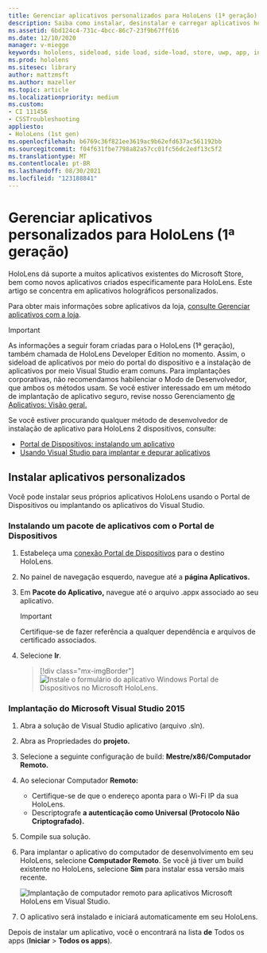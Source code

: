 ```yaml
---
title: Gerenciar aplicativos personalizados para HoloLens (1ª geração)
description: Saiba como instalar, desinstalar e carregar aplicativos holográficos personalizados em dispositivos HoloLens usando o Portal de Dispositivos e Visual Studio.
ms.assetid: 6bd124c4-731c-4bcc-86c7-23f9b67ff616
ms.date: 12/10/2020
manager: v-miegge
keywords: hololens, sideload, side load, side-load, store, uwp, app, install
ms.prod: hololens
ms.sitesec: library
author: mattzmsft
ms.author: mazeller
ms.topic: article
ms.localizationpriority: medium
ms.custom:
- CI 111456
- CSSTroubleshooting
appliesto:
- HoloLens (1st gen)
ms.openlocfilehash: b6769c36f821ee3619ac9b62efd637ac561192bb
ms.sourcegitcommit: f04f631fbe7798a82a57cc01fc56dc2edf13c5f2
ms.translationtype: MT
ms.contentlocale: pt-BR
ms.lasthandoff: 08/30/2021
ms.locfileid: "123188841"
---
```

# <a name="manage-custom-apps-for-hololens-1st-gen"></a>Gerenciar aplicativos personalizados para HoloLens (1ª geração)

HoloLens dá suporte a muitos aplicativos existentes do Microsoft Store, bem como novos aplicativos criados especificamente para HoloLens. Este artigo se concentra em aplicativos holográficos personalizados.  

Para obter mais informações sobre aplicativos da loja, [consulte Gerenciar aplicativos com a loja](holographic-store-apps.md).

> [!IMPORTANT]
> As informações a seguir foram criadas para o HoloLens (1ª geração), também chamada de HoloLens Developer Edition no momento. Assim, o sideload de aplicativos por meio do portal do dispositivo e a instalação de aplicativos por meio Visual Studio eram comuns. Para implantações corporativas, não recomendamos habilenciar o Modo de Desenvolvedor, que ambos os métodos usam. Se você estiver interessado em um método de implantação de aplicativo seguro, revise nosso Gerenciamento [de Aplicativos: Visão geral.](app-deploy-overview.md)
>
> Se você estiver procurando qualquer método de desenvolvedor de instalação de aplicativo para HoloLens 2 dispositivos, consulte:
>
> - [Portal de Dispositivos: instalando um aplicativo](/windows/mixed-reality/develop/platform-capabilities-and-apis/using-the-windows-device-portal#installing-an-app)
> - [Usando Visual Studio para implantar e depurar aplicativos](/windows/mixed-reality/develop/platform-capabilities-and-apis/using-visual-studio)

## <a name="install-custom-apps"></a>Instalar aplicativos personalizados

Você pode instalar seus próprios aplicativos HoloLens usando o Portal de Dispositivos ou implantando os aplicativos do Visual Studio.

### <a name="installing-an-application-package-with-the-device-portal"></a>Instalando um pacote de aplicativos com o Portal de Dispositivos

1. Estabeleça uma [conexão Portal de Dispositivos](/windows/mixed-reality/using-the-windows-device-portal) para o destino HoloLens.

1. No painel de navegação esquerdo, navegue até a **página Aplicativos.**

1. Em **Pacote do Aplicativo,** navegue até o arquivo .appx associado ao seu aplicativo.

   > [!IMPORTANT]
   > Certifique-se de fazer referência a qualquer dependência e arquivos de certificado associados.

1. Selecione **Ir**.

   > [!div class="mx-imgBorder"]
   > ![Instale o formulário do aplicativo Windows Portal de Dispositivos no Microsoft HoloLens.](images/deviceportal-appmanager.jpg)

### <a name="deploying-from-microsoft-visual-studio-2015"></a>Implantação do Microsoft Visual Studio 2015

1. Abra a solução de Visual Studio aplicativo (arquivo .sln).

1. Abra as Propriedades do **projeto.**

1. Selecione a seguinte configuração de build: **Mestre/x86/Computador Remoto.**

1. Ao selecionar Computador **Remoto:**
   - Certifique-se de que o endereço aponta para o Wi-Fi IP da sua HoloLens.
   - Descriptografe **a autenticação como Universal (Protocolo Não Criptografado).**
   
1. Compile sua solução.

1. Para implantar o aplicativo do computador de desenvolvimento em seu HoloLens, selecione **Computador Remoto**. Se você já tiver um build existente no HoloLens, selecione **Sim** para instalar essa versão mais recente.  

   ![Implantação de computador remoto para aplicativos Microsoft HoloLens em Visual Studio.](images/vs2015-remotedeployment.jpg)  
   
1. O aplicativo será instalado e iniciará automaticamente em seu HoloLens.

Depois de instalar um aplicativo, você o encontrará na lista **de** Todos os apps (**Iniciar**  >  **Todos os apps**).
